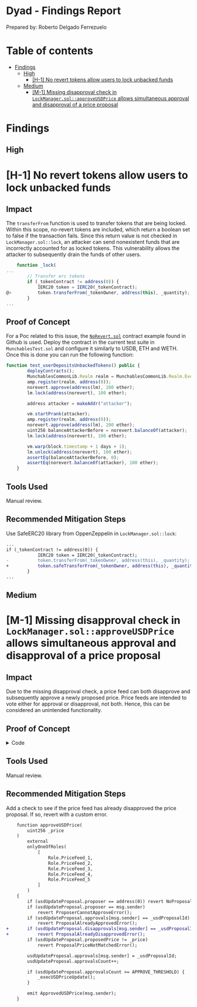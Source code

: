 # Dyad - Findings Report
Prepared by: Roberto Delgado Ferrezuelo

# Table of contents

- [Findings](#findings)
  - [High](#high)  
    - [\[H-1\] No revert tokens allow users to lock unbacked funds](#h-1-no-revert-tokens-allow-users-to-lock-unbacked-funds)
  - [Medium](#medium)
    - [\[M-1\] Missing disapproval check in `LockManager.sol::approveUSDPrice` allows simultaneous approval and disapproval of a price proposal](#m-1-missing-disapproval-check-in-lockmanagersolapproveusdprice-allows-simultaneous-approval-and-disapproval-of-a-price-proposal)

# Findings
## High
# [H-1] No revert tokens allow users to lock unbacked funds

## Impact
The `transferFrom` function is used to transfer tokens that are being locked. Within this scope, no-revert tokens are included, which return a boolean set to false if the transaction fails. Since this return value is not checked in `LockManager.sol::lock`, an attacker can send nonexistent funds that are incorrectly accounted for as locked tokens. This vulnerability allows the attacker to subsequently drain the funds of other users.

```javascript
    function _lock(
...
        // Transfer erc tokens
        if (_tokenContract != address(0)) {
            IERC20 token = IERC20(_tokenContract);
@>          token.transferFrom(_tokenOwner, address(this), _quantity);
        }
...
```
## Proof of Concept
For a Poc related to this issue, the [`NoRevert.sol`](https://github.com/d-xo/weird-erc20/blob/main/src/NoRevert.sol) contract example found in Github is used. Deploy the contract in the current test suite in `MunchablesTest.sol` and configure it similarly to USDB, ETH and WETH. Once this is done you can run the following function:

```javascript
function test_userDepositsUnbackedTokens() public {
        deployContracts();
        MunchablesCommonLib.Realm realm = MunchablesCommonLib.Realm.Everfrost;
        amp.register(realm, address(0));
        norevert.approve(address(lm), 200 ether);
        lm.lock(address(norevert), 100 ether);

        address attacker = makeAddr("attacker");

        vm.startPrank(attacker);
        amp.register(realm, address(0));
        norevert.approve(address(lm), 200 ether);
        uint256 balanceAttackerBefore = norevert.balanceOf(attacker);
        lm.lock(address(norevert), 100 ether);

        vm.warp(block.timestamp + 1 days + 1);
        lm.unlock(address(norevert), 100 ether);
        assertEq(balanceAttackerBefore, 0);
        assertEq(norevert.balanceOf(attacker), 100 ether);
    }
```

## Tools Used
Manual review.

## Recommended Mitigation Steps
Use SafeERC20 library from OppenZeppelin in `LockManager.sol::lock`:

```diff
...
if (_tokenContract != address(0)) {
            IERC20 token = IERC20(_tokenContract);
-           token.transferFrom(_tokenOwner, address(this), _quantity);
+           token.safeTransferFrom(_tokenOwner, address(this), _quantity);
        }
...
```

## Medium

# [M-1] Missing disapproval check in `LockManager.sol::approveUSDPrice` allows simultaneous approval and disapproval of a price proposal

## Impact
Due to the missing disapproval check, a price feed can both disapprove and subsequently approve a newly proposed price. Price feeds are intended to vote either for approval or disapproval, not both. Hence, this can be considered an unintended functionality.

## Proof of Concept
<details>
<summary>Code</summary>

Place this in `MunchablesTest.sol`.

```javascript
    function test_priceFeedCanVoteBoth() public {
        address priceFeed2 = makeAddr("priceFeed2");
        address tokenUpdated = makeAddr("token");

        address[] memory tokensUpdated = new address[](1);
        tokensUpdated[0] = tokenUpdated;

        deployContracts();

        console.log("--------------- PoC ---------------");

        cs.setRole(Role.PriceFeed_1, address(lm), address(this));
        cs.setRole(Role.PriceFeed_2, address(lm), priceFeed2);

        lm.proposeUSDPrice(1 ether, tokensUpdated);

        vm.startPrank(priceFeed2);
        lm.disapproveUSDPrice(1 ether);
        lm.approveUSDPrice(1 ether);
        vm.stopPrank();
    }
```

</details>

## Tools Used
Manual review.

## Recommended Mitigation Steps
Add a check to see if the price feed has already disapproved the price proposal. If so, revert with a custom error.

```diff
    function approveUSDPrice(
        uint256 _price
    )
        external
        onlyOneOfRoles(
            [
                Role.PriceFeed_1,
                Role.PriceFeed_2,
                Role.PriceFeed_3,
                Role.PriceFeed_4,
                Role.PriceFeed_5
            ]
        )
    {
        if (usdUpdateProposal.proposer == address(0)) revert NoProposalError();
        if (usdUpdateProposal.proposer == msg.sender)
            revert ProposerCannotApproveError();
        if (usdUpdateProposal.approvals[msg.sender] == _usdProposalId)
            revert ProposalAlreadyApprovedError();
+       if (usdUpdateProposal.disapprovals[msg.sender] == _usdProposalId)
+           revert ProposalAlreadyDisapprovedError();
        if (usdUpdateProposal.proposedPrice != _price)
            revert ProposalPriceNotMatchedError();

        usdUpdateProposal.approvals[msg.sender] = _usdProposalId;
        usdUpdateProposal.approvalsCount++;

        if (usdUpdateProposal.approvalsCount >= APPROVE_THRESHOLD) {
            _execUSDPriceUpdate();
        }

        emit ApprovedUSDPrice(msg.sender);
    }

```
